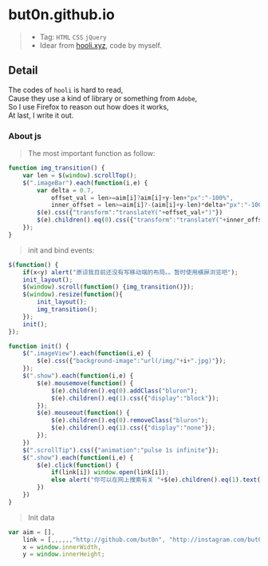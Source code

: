# but0n.github.io
>* Tag: `HTML` `CSS` `jQuery`
>* Idear from [hooli.xyz](http://hooli.xyz), code by myself.

## Detail
The codes of `hooli` is hard to read, </br>
Cause they use a kind of library or something from `Adobe`,</br>
So I use Firefox to reason out how does it works,</br>
At last, I write it out.</br>

### About js
> The most important function as follow:

```javascript
function img_transition() {
    var len = $(window).scrollTop();        
    $(".imageBar").each(function(i,e) {
        var delta = 0.7,
            offset_val = len>=aim[i]?aim[i]+y-len+"px":"-100%",
            inner_offset = len>=aim[i]?-(aim[i]+y-len)*delta+"px":"-100%"
        $(e).css({"transform":"translateY("+offset_val+")"})
        $(e).children().eq(0).css({"transform":"translateY("+inner_offset+")"})
    });    
}
```

> init and bind events:

```javascript
$(function() {
    if(x<y) alert("原谅我目前还没有写移动端的布局。。暂时使用横屏浏览吧");
    init_layout();
    $(window).scroll(function() {img_transition()});
    $(window).resize(function(){
        init_layout();
        img_transition();
    });
    init();
});
```
```javascript
function init() {
    $(".imageView").each(function(i,e) {
        $(e).css({"background-image":"url(/img/"+i+".jpg)"});
    });
    $(".show").each(function(i,e) {
        $(e).mousemove(function() {
            $(e).children().eq(0).addClass("bluron");
            $(e).children().eq(1).css({"display":"block"});
        });
        $(e).mouseout(function() {
            $(e).children().eq(0).removeClass("bluron");
            $(e).children().eq(1).css({"display":"none"});
        });
    })  
    $(".scrollTip").css({"animation":"pulse 1s infinite"});
    $(".show").each(function(i,e) {
        $(e).click(function() {
            if(link[i]) window.open(link[i]);
            else alert("你可以在网上搜索有关 "+$(e).children().eq(1).text()+" 的内容")
        })
    })
}
```

> Init data

```javascript
var aim = [],
    link = [,,,,,,"http://github.com/but0n", "http://instagram.com/but0n"],
    x = window.innerWidth,
    y = window.innerHeight;
```
